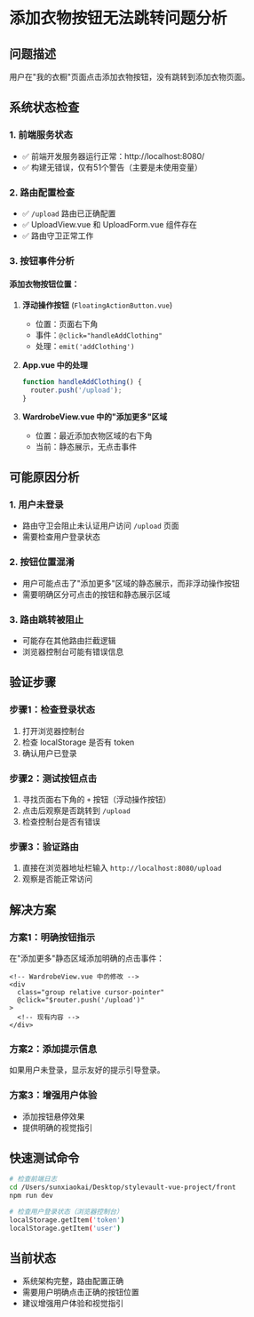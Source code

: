 # 添加衣物按钮无法跳转问题分析

## 问题描述
用户在"我的衣橱"页面点击添加衣物按钮，没有跳转到添加衣物页面。

## 系统状态检查

### 1. 前端服务状态
- ✅ 前端开发服务器运行正常：http://localhost:8080/
- ✅ 构建无错误，仅有51个警告（主要是未使用变量）

### 2. 路由配置检查
- ✅ `/upload` 路由已正确配置
- ✅ UploadView.vue 和 UploadForm.vue 组件存在
- ✅ 路由守卫正常工作

### 3. 按钮事件分析

#### 添加衣物按钮位置：
1. **浮动操作按钮** (`FloatingActionButton.vue`)
   - 位置：页面右下角
   - 事件：`@click="handleAddClothing"`
   - 处理：`emit('addClothing')`

2. **App.vue 中的处理**
   ```javascript
   function handleAddClothing() {
     router.push('/upload');
   }
   ```

3. **WardrobeView.vue 中的"添加更多"区域**
   - 位置：最近添加衣物区域的右下角
   - 当前：静态展示，无点击事件

## 可能原因分析

### 1. 用户未登录
- 路由守卫会阻止未认证用户访问 `/upload` 页面
- 需要检查用户登录状态

### 2. 按钮位置混淆
- 用户可能点击了"添加更多"区域的静态展示，而非浮动操作按钮
- 需要明确区分可点击的按钮和静态展示区域

### 3. 路由跳转被阻止
- 可能存在其他路由拦截逻辑
- 浏览器控制台可能有错误信息

## 验证步骤

### 步骤1：检查登录状态
1. 打开浏览器控制台
2. 检查 localStorage 是否有 token
3. 确认用户已登录

### 步骤2：测试按钮点击
1. 寻找页面右下角的 `+` 按钮（浮动操作按钮）
2. 点击后观察是否跳转到 `/upload`
3. 检查控制台是否有错误

### 步骤3：验证路由
1. 直接在浏览器地址栏输入 `http://localhost:8080/upload`
2. 观察是否能正常访问

## 解决方案

### 方案1：明确按钮指示
在"添加更多"静态区域添加明确的点击事件：

```vue
<!-- WardrobeView.vue 中的修改 -->
<div 
  class="group relative cursor-pointer" 
  @click="$router.push('/upload')"
>
  <!-- 现有内容 -->
</div>
```

### 方案2：添加提示信息
如果用户未登录，显示友好的提示引导登录。

### 方案3：增强用户体验
- 添加按钮悬停效果
- 提供明确的视觉指引

## 快速测试命令

```bash
# 检查前端日志
cd /Users/sunxiaokai/Desktop/stylevault-vue-project/front
npm run dev

# 检查用户登录状态（浏览器控制台）
localStorage.getItem('token')
localStorage.getItem('user')
```

## 当前状态
- 系统架构完整，路由配置正确
- 需要用户明确点击正确的按钮位置
- 建议增强用户体验和视觉指引